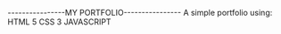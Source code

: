 ----------------MY PORTFOLIO----------------
A simple portfolio using: 
    HTML 5
    CSS 3
    JAVASCRIPT

